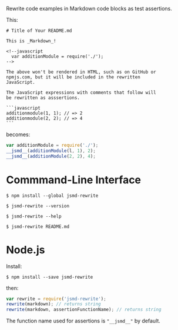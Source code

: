 Rewrite code examples in Markdown code blocks as test assertions.

This:

    # Title of Your README.md

    This is _Markdown_!

	<!--javascript
	  var additionModule = require('./');
	-->

	The above won't be rendered in HTML, such as on GitHub or
	npmjs.com, but it will be included in the rewritten
	JavaScript.

	The JavaScript expressions with comments that follow will
	be rewritten as asssertions.
    
    ```javascript
	additionmodule(1, 1); // => 2
	additionmodule(2, 2); // => 4
    ```

becomes:

```javascript
var additionModule = require('./');
__jsmd__(additionModule(l, 1), 2);
__jsmd__(additionModule(2, 2), 4);
```

Commmand-Line Interface
=======================

```shellsesssion
$ npm install --global jsmd-rewrite

$ jsmd-rewrite --version

$ jsmd-rewrite --help

$ jsmd-rewrite README.md
```

Node.js
=======

Install:

```shellsession
$ npm install --save jsmd-rewrite
```

then:

```javascript
var rewrite = require('jsmd-rewrite');
rewrite(markdown); // returns string
rewrite(markdown, assertionFunctionName); // returns string
```

The function name used for assertions is `"__jsmd__"` by default.
